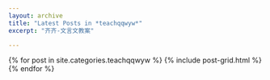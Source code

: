 ```yaml
---
layout: archive
title: "Latest Posts in *teachqqwyw*"
excerpt: "齐齐-文言文教案"

---
```


<div class="tiles">
{% for post in site.categories.teachqqwyw %}
	{% include post-grid.html %}
{% endfor %}
</div><!-- /.tiles -->
